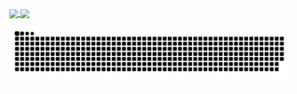 <div>
  <a href="https://github.com/henrique-arruda">
  <img height="180em"   align="center" src="https://github-readme-stats.vercel.app/api?username=henrique-arruda&show_icons=true&theme=jolly&include_all_commits=true&count_private=true"/>
    
  <img height="180em"  align="center" src="https://github-readme-stats.vercel.app/api/top-langs/?username=henrique-arruda&&layout=compact&hide=shell&theme=dracula"/>
<div  align="center"> 
 
  ![Snake animation](https://github.com/henrique-arruda/henrique-arruda/blob/output/github-contribution-grid-snake.svg)
 
</div>
